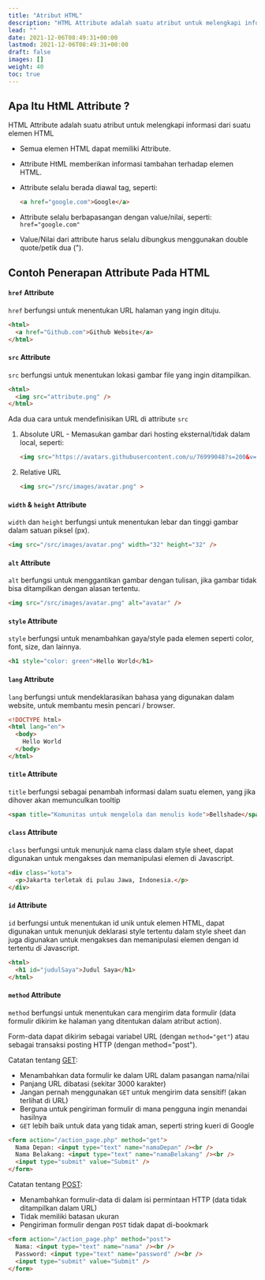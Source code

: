 ```yaml
---
title: "Atribut HTML"
description: "HTML Attribute adalah suatu atribut untuk melengkapi informasi dari suatu elemen HTML"
lead: ""
date: 2021-12-06T08:49:31+00:00
lastmod: 2021-12-06T08:49:31+00:00
draft: false
images: []
weight: 40
toc: true
---
```

## Apa Itu HtML Attribute ?

HTML Attribute adalah suatu atribut untuk melengkapi informasi dari suatu elemen HTML

- Semua elemen HTML dapat memiliki Attribute.
- Attribute HtML memberikan informasi tambahan terhadap elemen HTML.
- Attribute selalu berada diawal tag, seperti:

  ```html
  <a href="google.com">Google</a>
  ```

- Attribute selalu berbapasangan dengan value/nilai, seperti: `href="google.com"`
- Value/Nilai dari attribute harus selalu dibungkus menggunakan double quote/petik dua (").

## Contoh Penerapan Attribute Pada HTML

#### `href` Attribute

`href` berfungsi untuk menentukan URL halaman yang ingin dituju.

```html
<html>
  <a href="Github.com">Github Website</a>
</html>
```

#### `src` Attribute

`src` berfungsi untuk menentukan lokasi gambar file yang ingin ditampilkan.

```html
<html>
  <img src="attribute.png" />
</html>
```

Ada dua cara untuk mendefinisikan URL di attribute `src`

1. Absolute URL - Memasukan gambar dari hosting eksternal/tidak dalam local, seperti:

    ```html
    <img src="https://avatars.githubusercontent.com/u/76999048?s=200&v=4" >
    ```

2. Relative URL

    ```html
    <img src="/src/images/avatar.png" >
    ```

#### `width` & `height` Attribute

`width` dan `height` berfungsi untuk menentukan lebar dan tinggi gambar dalam satuan piksel (px).

```html
<img src="/src/images/avatar.png" width="32" height="32" />
```

#### `alt` Attribute

`alt` berfungsi untuk menggantikan gambar dengan tulisan, jika gambar tidak bisa ditampilkan dengan alasan tertentu.

```html
<img src="/src/images/avatar.png" alt="avatar" />
```

#### `style` Attribute

`style` berfungsi untuk menambahkan gaya/style pada elemen seperti color, font, size, dan lainnya.

```html
<h1 style="color: green">Hello World</h1>
```

#### `lang` Attribute

`lang` berfungsi untuk mendeklarasikan bahasa yang digunakan dalam website, untuk membantu mesin pencari / browser.

```html
<!DOCTYPE html>
<html lang="en">
  <body>
    Hello World
  </body>
</html>
```

#### `title` Attribute

`title` berfungsi sebagai penambah informasi dalam suatu elemen, yang jika dihover akan memunculkan tooltip

```html
<span title="Komunitas untuk mengelola dan menulis kode">Bellshade</span>
```

#### `class` Attribute

`class` berfungsi untuk menunjuk nama class dalam style sheet, dapat digunakan untuk mengakses dan memanipulasi elemen di Javascript.

```html
<div class="kota">
  <p>Jakarta terletak di pulau Jawa, Indonesia.</p>
</div>
```

#### `id` Attribute

`id` berfungsi untuk menentukan id unik untuk elemen HTML, dapat digunakan untuk menunjuk deklarasi style tertentu dalam style sheet dan juga digunakan untuk mengakses dan memanipulasi elemen dengan id tertentu di Javascript.

```html
<html>
  <h1 id="judulSaya">Judul Saya</h1>
</html>
```

#### `method` Attribute

`method` berfungsi untuk menentukan cara mengirim data formulir (data formulir dikirim ke halaman yang ditentukan dalam atribut action).

Form-data dapat dikirim sebagai variabel URL (dengan `method="get"`) atau sebagai transaksi posting HTTP (dengan method="post").

Catatan tentang [GET](https://github.com/bellshade/PHP/tree/main/basics/9_form_handling):

- Menambahkan data formulir ke dalam URL dalam pasangan nama/nilai
- Panjang URL dibatasi (sekitar 3000 karakter)
- Jangan pernah menggunakan `GET` untuk mengirim data sensitif! (akan terlihat di URL)
- Berguna untuk pengiriman formulir di mana pengguna ingin menandai hasilnya
- `GET` lebih baik untuk data yang tidak aman, seperti string kueri di Google

```html
<form action="/action_page.php" method="get">
  Nama Depan: <input type="text" name="namaDepan" /><br />
  Nama Belakang: <input type="text" name="namaBelakang" /><br />
  <input type="submit" value="Submit" />
</form>
```

Catatan tentang [POST](https://github.com/bellshade/PHP/tree/main/basics/9_form_handling):

- Menambahkan formulir-data di dalam isi permintaan HTTP (data tidak ditampilkan dalam URL)
- Tidak memiliki batasan ukuran
- Pengiriman formulir dengan `POST` tidak dapat di-bookmark

```html
<form action="/action_page.php" method="post">
  Nama: <input type="text" name="nama" /><br />
  Password: <input type="text" name="password" /><br />
  <input type="submit" value="Submit" />
</form>
```
